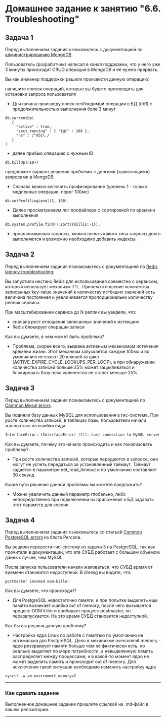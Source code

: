 # Домашнее задание к занятию "6.6. Troubleshooting"

## Задача 1

Перед выполнением задания ознакомьтесь с документацией по [администрированию MongoDB](https://docs.mongodb.com/manual/administration/).

Пользователь (разработчик) написал в канал поддержки, что у него уже 3 минуты происходит CRUD операция в MongoDB и её 
нужно прервать. 

Вы как инженер поддержки решили произвести данную операцию:

напишите список операций, которые вы будете производить для остановки запроса пользователя

- Для начала произведу поиск необходимой операции в БД (db1) с продолжительностью выполнения боле 3 минут
```
db.currentOp(
   {
     "active" : true,
     "secs_running" : { "$gt" : 180 },
     "ns" : /^db1\./
   }
)
```
- далее прибью операцию с нужным ID
```
db.killOp(<ID>)
```

предложите вариант решения проблемы с долгими (зависающими) запросами в MongoDB

- Сначала можно включить профилирование (уровень 1 - только медленные операции, порог 100мс)
```
db.setProfilingLevel(1, 100)
```
- Далее просматриваем лог профайлера с сортировкой по времени выполнения
```
db.system.profile.find().sort({millis:-1});
```
- проанализировав запросы, можно понять какого типа запросы долго выполняются и возможно необходимо добавить индексы.

## Задача 2

Перед выполнением задания познакомьтесь с документацией по [Redis latency troobleshooting](https://redis.io/topics/latency).

Вы запустили инстанс Redis для использования совместно с сервисом, который использует механизм TTL. 
Причем отношение количества записанных key-value значений к количеству истёкших значений есть величина постоянная и
увеличивается пропорционально количеству реплик сервиса. 

При масштабировании сервиса до N реплик вы увидели, что:
- сначала рост отношения записанных значений к истекшим
- Redis блокирует операции записи

Как вы думаете, в чем может быть проблема?

- Проблема, скорее всего, вызвана активным механизмом истечения времени жизни. Этот механизм запускается каждые 100мс 
и по умолчанию истекают 20 ключей за цикл (ACTIVE_EXPIRE_CYCLE_LOOKUPS_PER_LOOP), 
а при обнаружении количества записей больше 25% может зацикливаться и блокировать базу пока количество не станет меньше 25%. 
 
## Задача 3

Перед выполнением задания познакомьтесь с документацией по [Common Mysql errors](https://dev.mysql.com/doc/refman/8.0/en/common-errors.html).

Вы подняли базу данных MySQL для использования в гис-системе. При росте количества записей, в таблицах базы,
пользователи начали жаловаться на ошибки вида:
```python
InterfaceError: (InterfaceError) 2013: Lost connection to MySQL server during query u'SELECT..... '
```

Как вы думаете, почему это начало происходить и как локализовать проблему?

- При росте количества записей, которые передаются в запросе, они могут не успеть передаться за установленный таймаут.
Таймаут задается в параметре net_read_timeout и по умолчанию составляет 30 секунд. 

Какие пути решения данной проблемы вы можете предложить?

- Можно увеличить данный параметр глобально, либо непосредственно при подключении из приложения к БД задавать этот параметр для сессии.

## Задача 4

Перед выполнением задания ознакомьтесь со статьей [Common PostgreSQL errors](https://www.percona.com/blog/2020/06/05/10-common-postgresql-errors/) из блога Percona.

Вы решили перевести гис-систему из задачи 3 на PostgreSQL, так как прочитали в документации, что эта СУБД работает с 
большим объемом данных лучше, чем MySQL.

После запуска пользователи начали жаловаться, что СУБД время от времени становится недоступной. В dmesg вы видите, что:

`postmaster invoked oom-killer`

Как вы думаете, что происходит?
- Для PostgreSQL недостаточно памяти, и при попытке выделить еще памяти возникает ошибка out of memory,
после чего вызывается процесс OOM killer и прибивает процесс postmaster, он перезапускается. На это время СУБД становится недоступной. 

Как бы вы решили данную проблему?
- Настройка ядра Linux по работе с памятью по умолчанию не оптимальна для PostgreSQL.
Дело в механизме overcommit memory - ядро резервирует памяти больше чем ее фактически есть, но реально выделяет по мере потребности,
а невыделенную память распределяет между процессами, и в какой-то момент ядро не может выделить память и происходит out of memory.
Для исключения такой ситуации необходимо изменить настройку ядра
```commandline
sysctl -w vm.overcommit_memory=2
```

---

### Как сдавать задание

Выполненное домашнее задание пришлите ссылкой на .md-файл в вашем репозитории.

---